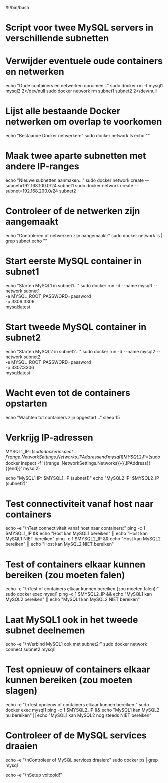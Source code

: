 #!/bin/bash
# Script voor twee MySQL servers in verschillende subnetten

# Verwijder eventuele oude containers en netwerken
echo "Oude containers en netwerken opruimen..."
sudo docker rm -f mysql1 mysql2 2>/dev/null
sudo docker network rm subnet1 subnet2 2>/dev/null

# Lijst alle bestaande Docker netwerken om overlap te voorkomen
echo "Bestaande Docker netwerken:"
sudo docker network ls
echo ""

# Maak twee aparte subnetten met andere IP-ranges
echo "Nieuwe subnetten aanmaken..."
sudo docker network create --subnet=192.168.100.0/24 subnet1
sudo docker network create --subnet=192.168.200.0/24 subnet2

# Controleer of de netwerken zijn aangemaakt
echo "Controleren of netwerken zijn aangemaakt:"
sudo docker network ls | grep subnet
echo ""

# Start eerste MySQL container in subnet1
echo "Starten MySQL1 in subnet1..."
sudo docker run -d --name mysql1 --network subnet1 \
  -e MYSQL_ROOT_PASSWORD=password \
  -p 3306:3306 \
  mysql:latest

# Start tweede MySQL container in subnet2
echo "Starten MySQL2 in subnet2..."
sudo docker run -d --name mysql2 --network subnet2 \
  -e MYSQL_ROOT_PASSWORD=password \
  -p 3307:3306 \
  mysql:latest

# Wacht even tot de containers opstarten
echo "Wachten tot containers zijn opgestart..."
sleep 15

# Verkrijg IP-adressen
MYSQL1_IP=$(sudo docker inspect -f '{{range .NetworkSettings.Networks}}{{.IPAddress}}{{end}}' mysql1)
MYSQL2_IP=$(sudo docker inspect -f '{{range .NetworkSettings.Networks}}{{.IPAddress}}{{end}}' mysql2)

echo "MySQL1 IP: $MYSQL1_IP (subnet1)"
echo "MySQL2 IP: $MYSQL2_IP (subnet2)"

# Test connectiviteit vanaf host naar containers
echo -e "\nTest connectiviteit vanaf host naar containers:"
ping -c 1 $MYSQL1_IP && echo "Host kan MySQL1 bereiken" || echo "Host kan MySQL1 NIET bereiken"
ping -c 1 $MYSQL2_IP && echo "Host kan MySQL2 bereiken" || echo "Host kan MySQL2 NIET bereiken"

# Test of containers elkaar kunnen bereiken (zou moeten falen)
echo -e "\nTest of containers elkaar kunnen bereiken (zou moeten falen):"
sudo docker exec mysql1 ping -c 1 $MYSQL2_IP && echo "MySQL1 kan MySQL2 bereiken" || echo "MySQL1 kan MySQL2 NIET bereiken"

# Laat MySQL1 ook in het tweede subnet deelnemen
echo -e "\nVerbind MySQL1 ook met subnet2:"
sudo docker network connect subnet2 mysql1

# Test opnieuw of containers elkaar kunnen bereiken (zou moeten slagen)
echo -e "\nTest opnieuw of containers elkaar kunnen bereiken:"
sudo docker exec mysql1 ping -c 1 $MYSQL2_IP && echo "MySQL1 kan MySQL2 nu bereiken" || echo "MySQL1 kan MySQL2 nog steeds NIET bereiken"

# Controleer of de MySQL services draaien
echo -e "\nControleer of MySQL services draaien:"
sudo docker ps | grep mysql

echo -e "\nSetup voltooid!"